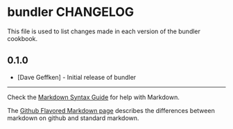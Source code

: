 bundler CHANGELOG
=================

This file is used to list changes made in each version of the bundler cookbook.

0.1.0
-----
- [Dave Geffken] - Initial release of bundler

- - -
Check the [Markdown Syntax Guide](http://daringfireball.net/projects/markdown/syntax) for help with Markdown.

The [Github Flavored Markdown page](http://github.github.com/github-flavored-markdown/) describes the differences between markdown on github and standard markdown.
